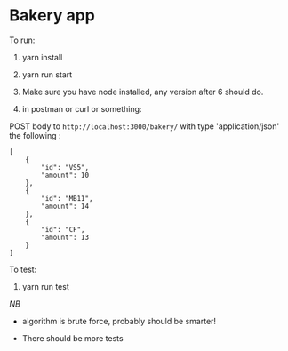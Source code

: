Bakery app
===========

To run:

1. yarn install

2. yarn run start

3. Make sure you have node installed, any version after 6 should do.

4. in postman or curl or something:

POST body to `http://localhost:3000/bakery/` with type 'application/json' the following :

```
[
    {
        "id": "VS5",
        "amount": 10
    },
    {
    	"id": "MB11",
    	"amount": 14
    },
    {
    	"id": "CF",
        "amount": 13
    }
]
```

To test:

1. yarn run test


*NB*

- algorithm is brute force, probably should be smarter!

- There should be more tests
